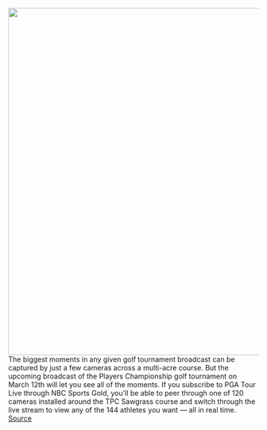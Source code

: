 <img src='https://cdn.vox-cdn.com/thumbor/SAk0R1mPLajOyczf5-rwBxnryXE=/0x0:5317x3545/1200x800/filters:focal(3033x1952:3883x2802)/cdn.vox-cdn.com/uploads/chorus_image/image/66418847/1194821214.jpg.0.jpg' width='700px' /><br/>
The biggest moments in any given golf tournament broadcast can be captured by just a few cameras across a multi-acre course. But the upcoming broadcast of the Players Championship golf tournament on March 12th will let you see all of the moments. If you subscribe to PGA Tour Live through NBC Sports Gold, you'll be able to peer through one of 120 cameras installed around the TPC Sawgrass course and switch through the live stream to view any of the 144 athletes you want — all in real time.
<a href='https://www.theverge.com/2020/3/2/21161455/players-championship-pga-live-stream-cameras-course-nbc-sports-gold'> Source <a/>